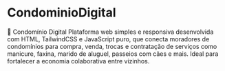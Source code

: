 # CondominioDigital
🏡 Condomínio Digital Plataforma web simples e responsiva desenvolvida com HTML, TailwindCSS e JavaScript puro, que conecta moradores de condomínios para compra, venda, trocas e contratação de serviços como manicure, faxina, marido de aluguel, passeios com cães e mais. Ideal para fortalecer a economia colaborativa entre vizinhos.
